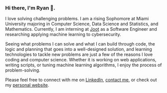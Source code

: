 ### Hi there, I'm Ryan 👋. 

<!--
**ryanschuerkamp/ryanschuerkamp** is a ✨ _special_ ✨ repository because its `README.md` (this file) appears on your GitHub profile.

Here are some ideas to get you started:

- 🔭 I’m currently working on ...
- 🌱 I’m currently learning ...
- 👯 I’m looking to collaborate on ...
- 🤔 I’m looking for help with ...
- 💬 Ask me about ...
- 📫 How to reach me: ...
- 😄 Pronouns: ...
- ⚡ Fun fact: ...
-->

I love solving challenging problems. I am a rising Sophomore at Miami University majoring in Computer Science, Data Science and Statistics, and Mathematics. Currently, I am interning at [Joot](https://joot.io/) as a Software Engineer and researching applying machine learning to cybersecurity.

Seeing what problems I can solve and what I can build through code, the logic and planning that goes into a well-designed solution, and learning technologies to tackle new problems are just a few of the reasons I love coding and computer science. Whether it is working on web applications, writing scripts, or tuning machine learning algorithms, I enjoy the process of problem-solving.

Please feel free to connect with me on [LinkedIn](https://www.linkedin.com/in/ryan-schuerkamp/), [contact me](mailto:schuerr2@miamioh.edu), or check out my [personal website](https://ryanschuerkamp.com).

